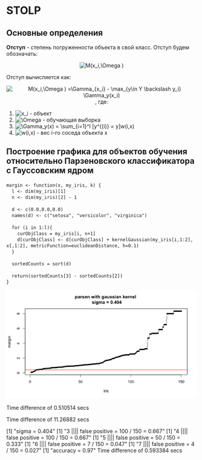 # STOLP

## Основные определения
**Отступ** - степень погруженности объекта в свой класс. Отступ будем обозначать: 
<div style="text-align: center">  <img src="https://latex.codecogs.com/gif.latex?M(x_i,\Omega&space;)" title="M(x_i,\Omega )" /></div>

Отступ вычисляется как: 
<div style="text-align: center"> <img src="https://latex.codecogs.com/gif.latex?M(x_i,\Omega&space;)&space;=\Gamma_{x_i}&space;-&space;\max_{y\in&space;Y&space;\backslash&space;y_i}&space;\Gamma_y(x_i)" title="M(x_i,\Omega ) =\Gamma_{x_i} - \max_{y\in Y \backslash y_i} \Gamma_y(x_i)" />, где: </div>

1. <img src="https://latex.codecogs.com/gif.latex?x_i" title="x_i" /> - объект
2. <img src="https://latex.codecogs.com/gif.latex?\Omega" title="\Omega" /> - обучающая выборка
3. <img src="https://latex.codecogs.com/gif.latex?\Gamma_y(x)&space;=&space;\sum_{i=1}^l&space;[y^{(i)}&space;=&space;y]w(i,x)" title="\Gamma_y(x) = \sum_{i=1}^l [y^{(i)} = y]w(i,x)" />
4. <img src="https://latex.codecogs.com/gif.latex?w(i,x)" title="w(i,x)" /> - вес i-го соседа объекта х

## Построение графика для объектов обучения относительно Парзеновского классификатора с Гауссовским ядром

```
margin <- function(x, my_iris, k) {
  l <- dim(my_iris)[1]
  n <- dim(my_iris)[2] - 1

  d <- c(0.0,0.0,0.0)
  names(d) <- c("setosa", "versicolor", "virginica")

  for (i in 1:l){
    curObjClass = my_iris[i, n+1]
    d[curObjClass] <- d[curObjClass] + kernelGaussian(my_iris[i,1:2], x[,1:2], metricFunction=euclideanDistance, h=0.1)
  }

  sortedCounts = sort(d)
  
  return(sortedCounts[3] - sortedCounts[2])
}
```

<img src="img/parsenMargin800.png">

Time difference of 0.510514 secs

Time difference of 11.26882 secs

[1] "sigma = 0.404"
[1] "3  ||||  false positive =  100 / 150  =  0.667"
[1] "4  ||||  false positive =  100 / 150  =  0.667"
[1] "5  ||||  false positive =  50 / 150  =  0.333"
[1] "6  ||||  false positive =  7 / 150  =  0.047"
[1] "7  ||||  false positive =  4 / 150  =  0.027"
[1] "accuracy = 0.97"
Time difference of 0.593384 secs